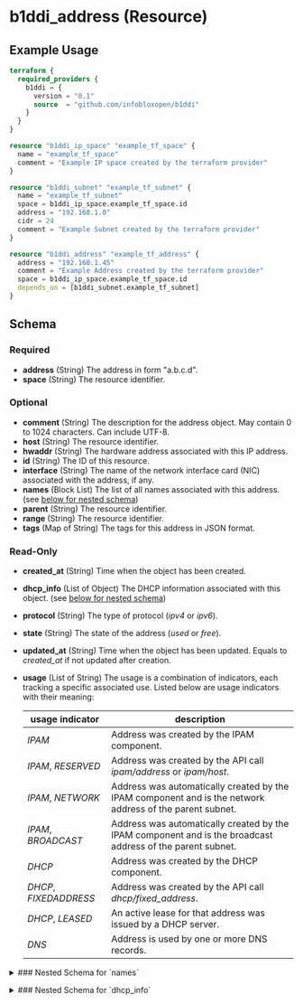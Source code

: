 # b1ddi_address (Resource)

## Example Usage

```terraform
terraform {
  required_providers {
    b1ddi = {
      version = "0.1"
      source  = "github.com/infobloxopen/b1ddi"
    }
  }
}

resource "b1ddi_ip_space" "example_tf_space" {
  name = "example_tf_space"
  comment = "Example IP space created by the terraform provider"
}

resource "b1ddi_subnet" "example_tf_subnet" {
  name = "example_tf_subnet"
  space = b1ddi_ip_space.example_tf_space.id
  address = "192.168.1.0"
  cidr = 24
  comment = "Example Subnet created by the terraform provider"
}

resource "b1ddi_address" "example_tf_address" {
  address = "192.168.1.45"
  comment = "Example Address created by the terraform provider"
  space = b1ddi_ip_space.example_tf_space.id
  depends_on = [b1ddi_subnet.example_tf_subnet]
}
```

<!-- schema generated by tfplugindocs -->
## Schema

### Required

- **address** (String) The address in form "a.b.c.d".
- **space** (String) The resource identifier.

### Optional

- **comment** (String) The description for the address object. May contain 0 to 1024 characters. Can include UTF-8.
- **host** (String) The resource identifier.
- **hwaddr** (String) The hardware address associated with this IP address.
- **id** (String) The ID of this resource.
- **interface** (String) The name of the network interface card (NIC) associated with the address, if any.
- **names** (Block List) The list of all names associated with this address. (see [below for nested schema](#nestedblock--names))
- **parent** (String) The resource identifier.
- **range** (String) The resource identifier.
- **tags** (Map of String) The tags for this address in JSON format.

### Read-Only

- **created_at** (String) Time when the object has been created.
- **dhcp_info** (List of Object) The DHCP information associated with this object. (see [below for nested schema](#nestedatt--dhcp_info))
- **protocol** (String) The type of protocol (_ipv4_ or _ipv6_).
- **state** (String) The state of the address (_used_ or _free_).
- **updated_at** (String) Time when the object has been updated. Equals to _created_at_ if not updated after creation.
- **usage** (List of String) The usage is a combination of indicators, each tracking a specific associated use. Listed below are usage indicators with their meaning:
 
  | usage indicator | description |
  | --- | --- |
  | _IPAM_ | Address was created by the IPAM component. |
  | _IPAM_, _RESERVED_ | Address was created by the API call _ipam/address_ or _ipam/host_. | 
  | _IPAM_, _NETWORK_ | Address was automatically created by the IPAM component and is the network address of the parent subnet. |
  | _IPAM_, _BROADCAST_ | Address was automatically created by the IPAM component and is the broadcast address of the parent subnet. |
  | _DHCP_ | Address was created by the DHCP component. |
  | _DHCP_, _FIXEDADDRESS_ | Address was created by the API call _dhcp/fixed_address_. |
  | _DHCP_, _LEASED_ | An active lease for that address was issued by a DHCP server. |
  | _DNS_ | Address is used by one or more DNS records. |

<a id="nestedblock--names"></a>
<details>
<summary>### Nested Schema for `names`</summary> 

Required:

- **name** (String) The name expressed as a single label or FQDN.
- **type** (String) The origin of the name.

</details>

<a id="nestedatt--dhcp_info"></a>
<details>
<summary>### Nested Schema for `dhcp_info`</summary>

Read-Only:

- **client_hostname** (String) The DHCP host name associated with this client.
- **client_hwaddr** (String) The hardware address associated with this client.
- **client_id** (String) The ID associated with this client.
- **end** (String) The timestamp at which the _state_, when set to _leased_, will be changed to _free_.
- **fingerprint** (String) The DHCP fingerprint for the associated lease.
- **remain** (Number) The remaining time, in seconds, until which the _state_, when set to _leased_, will remain in that state.
- **start** (String) The timestamp at which _state_ was first set to _leased_.
- **state** (String) Indicates the status of this IP address from a DHCP protocol standpoint as:
  * _none_: Address is not under DHCP control.
  * _free_: Address is under DHCP control but has no lease currently assigned.
  * _leased_: Address is under DHCP control and has a lease currently assigned. The lease details are contained in the matching _dhcp/lease_ resource.
- **state_ts** (String) The timestamp at which the _state_ was last reported.

</details>
